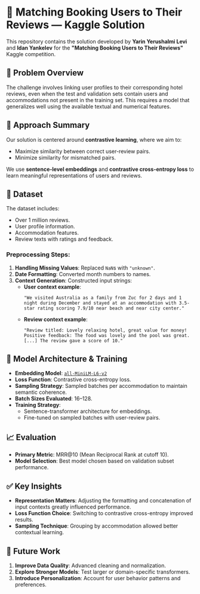 
# 🏨 Matching Booking Users to Their Reviews — Kaggle Solution

This repository contains the solution developed by **Yarin Yerushalmi Levi** and **Idan Yankelev** for the **"Matching Booking Users to Their Reviews"** Kaggle competition.

## 📌 Problem Overview

The challenge involves linking user profiles to their corresponding hotel reviews, even when the test and validation sets contain users and accommodations not present in the training set. This requires a model that generalizes well using the available textual and numerical features.

## 🧠 Approach Summary

Our solution is centered around **contrastive learning**, where we aim to:
- Maximize similarity between correct user-review pairs.
- Minimize similarity for mismatched pairs.

We use **sentence-level embeddings** and **contrastive cross-entropy loss** to learn meaningful representations of users and reviews.

## 📂 Dataset

The dataset includes:
- Over 1 million reviews.
- User profile information.
- Accommodation features.
- Review texts with ratings and feedback.

### Preprocessing Steps:
1. **Handling Missing Values**: Replaced `NaN`s with `"unknown"`.
2. **Date Formatting**: Converted month numbers to names.
3. **Context Generation**: Constructed input strings:
   - **User context example**:
     ```
     "We visited Australia as a family from Zuc for 2 days and 1 night during December and stayed at an accommodation with 3.5-star rating scoring 7.9/10 near beach and near city center."
     ```
   - **Review context example**:
     ```
     "Review titled: Lovely relaxing hotel, great value for money! Positive feedback: The food was lovely and the pool was great. [...] The review gave a score of 10."
     ```

## 🧪 Model Architecture & Training

- **Embedding Model**: [`all-MiniLM-L6-v2`](https://huggingface.co/sentence-transformers/all-MiniLM-L6-v2)
- **Loss Function**: Contrastive cross-entropy loss.
- **Sampling Strategy**: Sampled batches per accommodation to maintain semantic coherence.
- **Batch Sizes Evaluated**: 16–128.
- **Training Strategy**:
  - Sentence-transformer architecture for embeddings.
  - Fine-tuned on sampled batches with user-review pairs.

## 📈 Evaluation

- **Primary Metric**: MRR@10 (Mean Reciprocal Rank at cutoff 10).
- **Model Selection**: Best model chosen based on validation subset performance.

## ✅ Key Insights

- **Representation Matters**: Adjusting the formatting and concatenation of input contexts greatly influenced performance.
- **Loss Function Choice**: Switching to contrastive cross-entropy improved results.
- **Sampling Technique**: Grouping by accommodation allowed better contextual learning.

## 🔮 Future Work

1. **Improve Data Quality**: Advanced cleaning and normalization.
2. **Explore Stronger Models**: Test larger or domain-specific transformers.
3. **Introduce Personalization**: Account for user behavior patterns and preferences.
